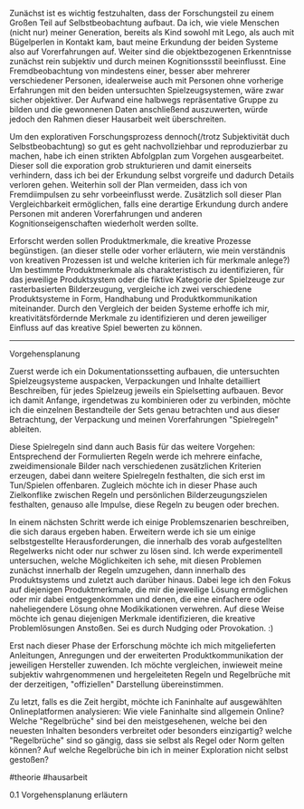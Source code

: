 Zunächst ist es wichtig festzuhalten, dass der Forschungsteil zu einem Großen Teil auf Selbstbeobachtung aufbaut.
Da ich, wie viele Menschen (nicht nur) meiner Generation, bereits als Kind sowohl mit Lego, als auch mit Bügelperlen in Kontakt kam, baut meine Erkundung der beiden Systeme also auf Vorerfahrungen auf. Weiter sind die objektbezogenen Erkenntnisse zunächst rein subjektiv und durch meinen Kognitionssstil beeinflusst.
Eine Fremdbeobachtung von mindestens einer, besser aber mehrerer verschiedener Personen, idealerweise auch mit Personen ohne vorherige Erfahrungen mit den beiden untersuchten Spielzeugsystemen, wäre zwar sicher objektiver. Der Aufwand eine halbwegs repräsentative Gruppe zu bilden und die gewonnenen Daten anschließend auszuwerten, würde jedoch den Rahmen dieser Hausarbeit weit überschreiten.
 
Um den explorativen Forschungsprozess dennoch(/trotz Subjektivität duch Selbstbeobachtung) so gut es geht nachvollziehbar und reproduzierbar zu machen, habe ich einen strikten Abfolgplan zum Vorgehen ausgearbeitet. Dieser soll die exporation grob strukturieren und damit einerseits verhindern, dass ich bei der Erkundung selbst vorgreife und dadurch Details verloren gehen. Weiterhin soll der Plan vermeiden, dass ich von Fremdiimpulsen zu sehr vorbeeinflusst werde. Zusätzlich soll dieser Plan Vergleichbarkeit ermöglichen, falls eine derartige Erkundung durch andere Personen mit anderen Vorerfahrungen und anderen Kognitionseigenschaften wiederholt werden sollte.

Erforscht werden sollen Produktmerkmale, die kreative Prozesse begünstigen. (an dieser stelle oder vorher erläutern, wie mein verständnis von kreativen Prozessen ist und welche kriterien ich für merkmale anlege?)
Um bestimmte Produktmerkmale als charakteristisch zu identifizieren, für das jeweilige Produktsystem oder die fiktive Kategorie der Spielzeuge zur rasterbasierten Bilderzeugung, vergleiche ich zwei verschiedene Produktsysteme in Form, Handhabung und Produktkommunikation miteinander.
Durch den Vergleich der beiden Systeme erhoffe ich mir, kreativitätsfördernde Merkmale zu identifizieren und deren jeweiliger Einfluss auf das kreative Spiel bewerten zu können.

---------------------

Vorgehensplanung

Zuerst werde ich ein Dokumentationssetting aufbauen, die untersuchten Spielzeugsysteme auspacken, Verpackungen und Inhalte detailliert Beschreiben, für jedes Spielzeug jeweils ein Spielsetting aufbauen. 
Bevor ich damit Anfange, irgendetwas zu kombinieren oder zu verbinden, möchte ich die einzelnen Bestandteile der Sets genau betrachten und aus dieser Betrachtung, der Verpackung und meinen Vorerfahrungen "Spielregeln" ableiten. 

Diese Spielregeln sind dann auch Basis für das weitere Vorgehen: Entsprechend der Formulierten Regeln werde ich mehrere einfache, zweidimensionale Bilder nach verschiedenen zusätzlichen Kriterien erzeugen, dabei dann weitere Spielregeln festhalten, die sich erst im Tun/Spielen offenbaren.
Zugleich möchte ich in dieser Phase auch Zielkonflike zwischen Regeln und persönlichen Bilderzeugungszielen festhalten, genauso alle Impulse, diese Regeln zu beugen oder brechen.

In einem nächsten Schritt werde ich einige Problemszenarien beschreiben, die sich daraus ergeben haben. Erweitern werde ich sie um einige selbstgestellte Herausforderungen, die innerhalb des vorab aufgestellten Regelwerks nicht oder nur schwer zu lösen sind. Ich werde experimentell untersuchen, welche Möglichkeiten ich sehe, mit diesen Problemen zunächst innerhalb der Regeln umzugehen, dann innerhalb des Produktsystems und zuletzt auch darüber hinaus. Dabei lege ich den Fokus auf diejenigen Produktmerkmale, die mir die jeweilige Lösung ermöglichen oder mir dabei entgegenkommen und denen, die eine einfachere oder naheliegendere Lösung ohne Modikikationen verwehren. 
Auf diese Weise möchte ich genau diejenigen Merkmale identifizieren, die kreative Problemlösungen Anstoßen. Sei es durch Nudging oder Provokation. :)

Erst nach dieser Phase der Erforschung möchte ich mich mitgelieferten Anleitungen, Anregungen und der erweiterten Produktkommunikation der jeweiligen Hersteller zuwenden. Ich möchte vergleichen, inwieweit meine subjektiv wahrgenommenen und hergeleiteten Regeln und Regelbrüche mit der derzeitigen, "offiziellen" Darstellung übereinstimmen. 

Zu letzt, falls es die Zeit hergibt, möchte ich Faninhalte auf ausgewählten Onlineplatformen analysieren: Wie viele Faninhalte sind allgemein Online? Welche "Regelbrüche" sind bei den meistgesehenen, welche bei den neuesten Inhalten besonders verbreitet oder besonders einzigartig? welche "Regelbrüche" sind so gängig, dass sie selbst als Regel oder Norm gelten können? 
Auf welche Regelbrüche bin ich in meiner Exploration nicht selbst gestoßen? 

#theorie #hausarbeit 

0.1 Vorgehensplanung erläutern 